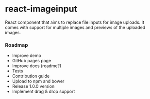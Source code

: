 # react-imageinput
React component that aims to replace file inputs for image uploads. It comes with support for multiple images and previews of the uploaded images.

### Roadmap
* Improve demo
* GitHub pages page
* Improve docs (readme?)
* Tests
* Contribution guide
* Upload to npm and bower
* Release 1.0.0 version
* Implement drag & drop support
